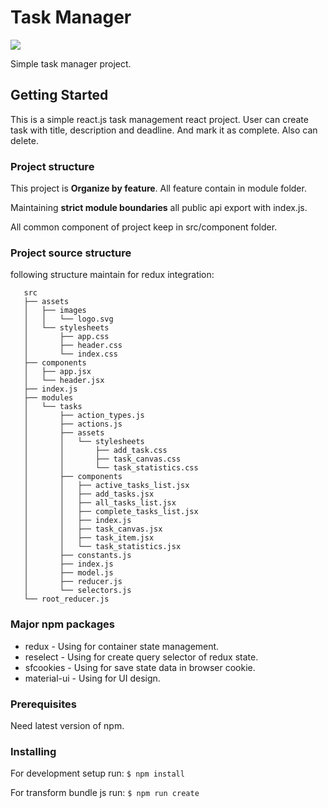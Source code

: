# Task Manager
<a href="https://codeclimate.com/github/codeclimate/codeclimate"><img src="https://codeclimate.com/github/tanvir002700/taskManager/badges/gpa.svg" /></a>

Simple task manager project.

## Getting Started

This is a simple react.js task management react project. User can create task with title,
description and deadline. And mark it as complete. Also can delete.

### Project structure
This project is **Organize by feature**. All feature contain in module folder.

Maintaining **strict module boundaries** all public api export with index.js.

All common component of project keep in src/component folder.

### Project source structure
 following structure maintain for redux integration:
 ```
    src
    ├── assets
    │   ├── images
    │   │   └── logo.svg
    │   └── stylesheets
    │       ├── app.css
    │       ├── header.css
    │       └── index.css
    ├── components
    │   ├── app.jsx
    │   └── header.jsx
    ├── index.js
    ├── modules
    │   └── tasks
    │       ├── action_types.js
    │       ├── actions.js
    │       ├── assets
    │       │   └── stylesheets
    │       │       ├── add_task.css
    │       │       ├── task_canvas.css
    │       │       └── task_statistics.css
    │       ├── components
    │       │   ├── active_tasks_list.jsx
    │       │   ├── add_tasks.jsx
    │       │   ├── all_tasks_list.jsx
    │       │   ├── complete_tasks_list.jsx
    │       │   ├── index.js
    │       │   ├── task_canvas.jsx
    │       │   ├── task_item.jsx
    │       │   └── task_statistics.jsx
    │       ├── constants.js
    │       ├── index.js
    │       ├── model.js
    │       ├── reducer.js
    │       └── selectors.js
    └── root_reducer.js
 ```

### Major npm packages
* redux - Using for container state management.
* reselect - Using for create query selector of redux state.
* sfcookies - Using for save state data in browser cookie.
* material-ui - Using for UI design.

### Prerequisites

Need latest version of npm.

### Installing

For development setup run:
    ```
        $ npm install
    ```

For transform bundle js run:
    ```
        $ npm run create
    ```

